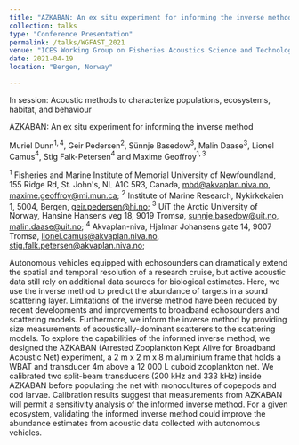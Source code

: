 ```yaml
---
title: "AZKABAN: An ex situ experiment for informing the inverse method"
collection: talks
type: "Conference Presentation"
permalink: /talks/WGFAST_2021
venue: "ICES Working Group on Fisheries Acoustics Science and Technology (WGFAST) Meeting (Online)"
date: 2021-04-19
location: "Bergen, Norway"

---
```

In session: Acoustic methods to characterize populations, ecosystems, habitat, and behaviour

AZKABAN: An ex situ experiment for informing the inverse method

Muriel Dunn$^{1,4}$, Geir Pedersen$^2$, Sünnje Basedow$^3$, Malin Daase$^3$, Lionel Camus$^4$, Stig Falk-Petersen$^4$ and Maxime Geoffroy$^{1,3}$ 

$^1$ Fisheries and Marine Institute of Memorial University of Newfoundland, 155 Ridge Rd, St. John's, NL A1C 5R3, Canada, mbd@akvaplan.niva.no, maxime.geoffroy@mi.mun.ca;
$^2$ Institute of Marine Research, Nykirkekaien 1, 5004, Bergen, geir.pedersen@hi.no; 
$^3$ UiT the Arctic University of Norway, Hansine Hansens veg 18, 9019 Tromsø, sunnje.basedow@uit.no, malin.daase@uit.no; 
$^4$ Akvaplan-niva, Hjalmar Johansens gate 14, 9007 Tromsø, lionel.camus@akvaplan.niva.no, stig.falk.petersen@akvaplan.niva.no;

Autonomous vehicles equipped with echosounders can dramatically extend the spatial and temporal resolution of a research cruise, but active acoustic data still rely on additional data sources for biological estimates. Here, we use the inverse method to predict the abundance of targets in a sound scattering layer. Limitations of the inverse method have been reduced by recent developments and improvements to broadband echosounders and scattering models. Furthermore, we inform the inverse method by providing size measurements of acoustically-dominant scatterers to the scattering models. To explore the capabilities of the informed inverse method, we designed the AZKABAN (Arrested Zooplankton Kept Alive for Broadband Acoustic Net) experiment, a 2 m x 2 m x 8 m aluminium frame that holds a WBAT and transducer 4m above a 12 000 L cuboid zooplankton net. We calibrated two split-beam transducers (200 kHz and 333 kHz) inside AZKABAN before populating the net with monocultures of copepods and cod larvae. Calibration results suggest that measurements from AZKABAN will permit a sensitivity analysis of the informed inverse method. For a given ecosystem, validating the informed inverse method could improve the abundance estimates from acoustic data collected with autonomous vehicles.
